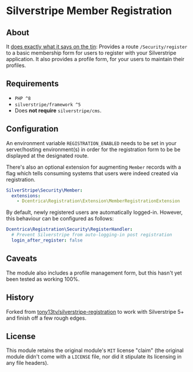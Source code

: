 # Silverstripe Member Registration

## About

It [does exactly what it says on the tin](https://www.youtube.com/watch?v=f8v_RqanM74): Provides a route `/Security/register` to a basic membership form for users to register with your Silverstripe application. It also provides a profile form, for your users to maintain their profiles.

## Requirements

* `PHP ^8`
* `silverstripe/framework ^5`
* Does **not require** `silverstripe/cms`.

## Configuration

An environment variable `REGISTRATION_ENABLED` needs to be set in your server/hosting environment(s) in order for the registration form to be be displayed at the designated route.

There's also an optional extension for augmenting `Member` records with a flag which tells consuming systems that users were indeed created via registration.

```yml
SilverStripe\Security\Member:
  extensions:
    - Dcentrica\Registration\Extension\MemberRegistrationExtension
```

By default, newly registered users are automatically logged-in. However, this behaviour can be configured as follows:

```yml
Dcentrica\Registration\Security\RegisterHandler:
  # Prevent Silverstripe from auto-logging-in post registration
  login_after_register: false
```

## Caveats

The module also includes a profile management form, but this hasn't yet been tested as working 100%.

## History

Forked from [tony13tv/silverstripe-registration](https://github.com/tony13tv/silverstripe-registration) to work with Silverstripe 5+ and finish off a few rough edges.

## License

This module retains the original module's `MIT` license "claim" (the original module didn't come with a `LICENSE` file, nor did it stipulate its licensing in any file headers).